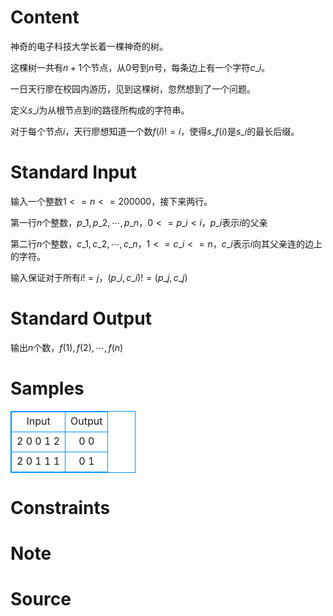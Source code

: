 
# Content

神奇的电子科技大学长着一棵神奇的树。

这棵树一共有$n+1$个节点，从$0$号到$n$号，每条边上有一个字符$c\_i$。

一日天行廖在校园内游历，见到这棵树，忽然想到了一个问题。

定义$s\_i$为从根节点到$i$的路径所构成的字符串。

对于每个节点$i$，天行廖想知道一个数$f(i)!=i$，使得$s\_{f(i)}$是$s\_i$的最长后缀。

# Standard Input

输入一个整数$1<=n<=200000$，接下来两行。

第一行$n$个整数，$p\_1,p\_2,\cdots,p\_n$，$0<=p\_i<i$，$p\_i$表示$i$的父亲

第二行$n$个整数，$c\_1,c\_2,\cdots,c\_n$，$1<=c\_i<=n$，$c\_i$表示$i$向其父亲连的边上的字符。

输入保证对于所有$i!=j$，$(p\_i,c\_i)!=(p\_j,c\_j)$

# Standard Output

输出$n$个数，$f(1),f(2),\cdots,f(n)$

# Samples

<style>
        table,table tr th, table tr td { border:1px solid #0094ff; }
        table { width: 200px; min-height: 25px; line-height: 25px; text-align: center; border-collapse: collapse;}   
    </style>
<table>
	<tr>
		<td>Input</td>
		<td>Output</td>
	</tr>
<tr><td>2
0 0
1 2</td><td>0 0</td></tr><tr><td>2
0 1
1 1</td><td>0 1</td></tr></table>


# Constraints



# Note



# Source


